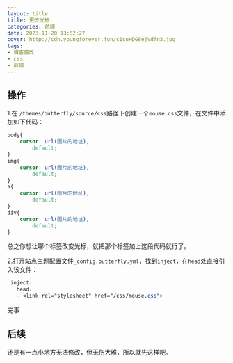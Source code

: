 ```yaml
---
layout: title
title: 更改光标
categories: 前端
date: 2023-11-20 13:52:27
cover: http://cdn.youngforever.fun/c1suHDG6ejVdfn3.jpg
tags: 
- 博客魔改
- css
- 前端
---
```


## 操作

1.在 `/themes/butterfly/source/css`路径下创建一个`mouse.css`文件，在文件中添加如下代码：

~~~css
body{
    cursor: url(图片的地址),
        default;
}
img{
    cursor: url(图片的地址),
        default;
}
a{
    cursor: url(图片的地址),
        default;
}
div{
    cursor: url(图片的地址),
        default;
}
~~~

总之你想让哪个标签改变光标，就把那个标签加上这段代码就行了。

2.打开站点主题配置文件`_config.butterfly.yml`，找到`inject`，在`head`处直接引入该文件：

~~~css
 inject:
   head:
   - <link rel="stylesheet" href="/css/mouse.css">
~~~

完事

## 后续

还是有一点小地方无法修改，但无伤大雅，所以就先这样吧。
